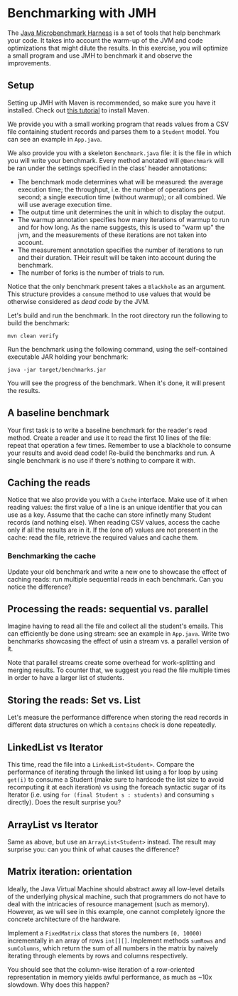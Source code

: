 # Benchmarking with JMH

The [Java Microbenchmark Harness](https://github.com/openjdk/jmh) is a set of tools that help benchmark your code. It takes into account the warm-up of the JVM and code optimizations that might dilute the results. In this exercise, you will optimize a small program and use JMH to benchmark it and observe the improvements.  

## Setup

Setting up JMH with Maven is recommended, so make sure you have it installed. Check out [this tutorial](https://www.baeldung.com/install-maven-on-windows-linux-mac) to install Maven.

We provide you with a small working program that reads values from a CSV file containing student records and parses them to a `Student` model. You can see an example in `App.java`. 

We also provide you with a skeleton `Benchmark.java` file: it is the file in which you will write your benchmark. Every method anotated will `@Benchmark` will be ran under the settings specified in the class' header annotations:
- The benchmark mode determines what will be measured: the average execution time; the throughput, i.e. the number of operations per second; a single execution time (without warmup); or all combined. We will use average execution time.
- The output time unit determines the unit in which to display the output.
- The warmup annotation specifies how many iterations of warmup to run and for how long. As the name suggests, this is used to "warm up" the jvm, and the measurements of these iterations are not taken into account. 
- The measurement annotation specifies the number of iterations to run and their duration. THeir result will be taken into account during the benchmark. 
- The number of forks is the number of trials to run. 

Notice that the only benchmark present takes a `Blackhole` as an argument. This structure provides a `consume` method to use values that would be otherwise considered as *dead code* by the JVM.  

Let's build and run the benchmark. In the root directory run the following to build the benchmark:
```
mvn clean verify
```
Run the benchmark using the following command, using the self-contained executable JAR holding your benchmark:
```
java -jar target/benchmarks.jar
```
You will see the progress of the benchmark. When it's done, it will present the results. 


## A baseline benchmark

Your first task is to write a baseline benchmark for the reader's read method. Create a reader and use it to read the first 10 lines of the file: repeat that operation a few times. Remember to use a blackhole to consume your results and avoid dead code! Re-build the benchmarks and run. A single benchmark is no use if there's nothing to compare it with. 

## Caching the reads

Notice that we also provide you with a `Cache` interface. Make use of it when reading values: the first value of a line is an unique identifier that you can use as a key. Assume that the cache can store infinetly many Student records (and nothing else). When reading CSV values, access the cache only if all the results are in it. If the (one of) values are not present in the cache: read the file, retrieve the required values and cache them.

### Benchmarking the cache

Update your old benchmark and write a new one to showcase the effect of caching reads: run multiple sequential reads in each benchmark. Can you notice the difference?

## Processing the reads: sequential vs. parallel

Imagine having to read all the file and collect all the student's emails. This can efficiently be done using stream: see an example in `App.java`. Write two benchmarks showcasing the effect of usin a stream vs. a parallel version of it. 

Note that parallel streams create some overhead for work-splitting and merging results. To counter that, we suggest you read the file multiple times in order to have a larger list of students. 

## Storing the reads: Set vs. List

Let's measure the performance difference when storing the read records in different data structures on which a `contains` check is done repeatedly.

## LinkedList vs Iterator

This time, read the file into a `LinkedList<Student>`. Compare the performance of iterating through the linked list using a for loop by using `get(i)` to consume a Student (make sure to hardcode the list size to avoid recomputing it at each iteration) vs using the foreach syntactic sugar of its Iterator (i.e. using `for (final Student s : students)` and consuming `s` directly). Does the result surprise you?

## ArrayList vs Iterator

Same as above, but use an `ArrayList<Student>` instead. The result may surprise you: can you think of what causes the difference?

## Matrix iteration: orientation

Ideally, the Java Virtual Machine should abstract away all low-level details of the underlying physical machine, such that programmers do not have to deal with the intricacies of resource management (such as memory). However, as we will see in this example, one cannot completely ignore the concrete architecture of the hardware.

Implement a `FixedMatrix` class that stores the numbers `[0, 10000)` incrementally in an array of rows `int[][]`. Implement methods `sumRows` and `sumColumns`, which return the sum of all numbers in the matrix by naively iterating through elements by rows and columns respectively.

You should see that the column-wise iteration of a row-oriented representation in memory yields awful performance, as much as ~10x slowdown. Why does this happen?
